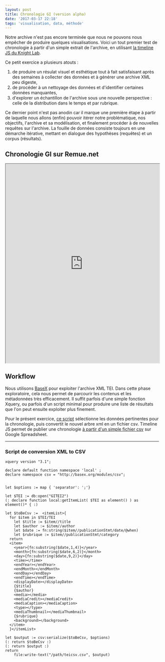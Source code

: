 ```yaml
---
layout: post
title: Chronologie GI (version alpha)
date: '2017-03-17 22:18'
tags: 'visualisation, data, méthode'
---
```


Notre archive n'est pas encore terminée que nous ne pouvons nous empêcher de produire quelques visualisations. Voici un tout premier test de chronologie à partir d'un simple extrait de l'archive, en utilisant [la timeline JS du Knight Lab](https://timeline.knightlab.com/).

Ce petit exercice a plusieurs atouts :

1. de produire un résulat visuel et esthétique tout à fait satisfaisant après des semaines à collecter des données et à générer une archive XML peu digeste,
2. de procéder à un nettoyage des données et d'identifier certaines données manquantes,
3. d'explorer un échantillon de l'archive sous une nouvelle perspective : celle de la distribution dans le temps et par rubrique.

Ce dernier point n'est pas anodin car il marque une première étape à partir de laquelle nous allons (enfin) pouvoir itérer notre problématique, nos objectifs, l'archive et sa modélisation, et finalement procéder à de nouvelles requêtes sur l'archive. La fouille de données consiste toujours en une démarche itérative, mettant en dialogue des hypothèses (requêtes) et un corpus (résultats).

## Chronologie GI sur Remue.net
<iframe src='https://cdn.knightlab.com/libs/timeline3/latest/embed/index.html?source=1Xn7o0mun9Z9qYM-g2XGyT-37uvrAHRqtw2KX3rvCzgM&font=Default&lang=fr&initial_zoom=2&height=650' width='100%' height='650' webkitallowfullscreen mozallowfullscreen allowfullscreen frameborder='1'></iframe>

## Workflow

Nous utilisons [BaseX](http://basex.org/) pour exploiter l'archive XML TEI. Dans cette phase exploratoire, cela nous permet de parcourir les contenus et les métadonnées très efficacement. Il suffit parfois d'une simple fonction Xquery, ou parfois d'un script minimal pour produire une liste de résultats que l'on peut ensuite exploiter plus finement.

Pour le présent exercice, [ce script](#script-de-conversion-xml-to-csv) sélectionne les données pertinentes pour la chronologie, puis convertit le nouvel arbre xml en un fichier csv. Timeline JS permet de publier une chronologie [à partir d'un simple fichier csv](https://timeline.knightlab.com/index.html#make) sur Google Spreadsheet.


---

### Script de conversion XML to CSV

~~~~~~
xquery version "3.1";

declare default function namespace 'local' ;
declare namespace csv = "http://basex.org/modules/csv";


let $options := map { 'separator': ';'}

let $TEI := db:open("GITEI2")
(: declare function local:getItemList( $TEI as element() ) as element()* { :)

let $toBeCsv :=  <itemList>{
  for $item in $TEI/TEI
    let $title := $item//title
    let $author := $item//author
    let $date := fn:string($item//publicationStmt/date/@when)
    let $rubrique := $item//publicationStmt/category
  return
  <item>
    <year>{fn:substring($date,1,4)}</year>
    <month>{fn:substring($date,6,2)}</month>
    <day>{fn:substring($date,9,2)}</day>
    <time></time>
    <endYear></endYear>
    <endMonth></endMonth>
    <endDay></endDay>
    <endTime></endTime>
    <displayDate></displayDate>
    {$title}
    {$author}
    <media></media>
    <mediaCredit></mediaCredit>
    <mediaCaption></mediaCaption>
    <type></type>
    <mediaThumbnail></mediaThumbnail>
    {$rubrique}
    <background></background>
  </item>
  }</itemList>

let $output := csv:serialize($toBeCsv, $options)
(: return $toBeCsv :)
(: return $output :)
return
    file:write-text("/path/teicsv.csv", $output)
~~~~~~
